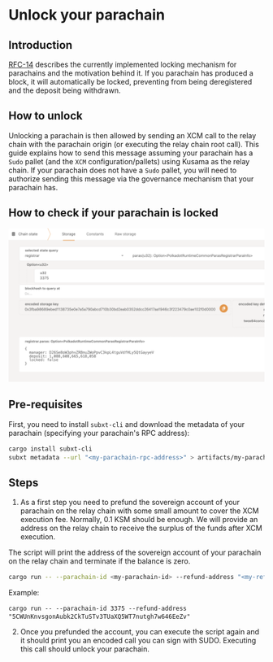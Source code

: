# Unlock your parachain

## Introduction

[RFC-14](https://github.com/polkadot-fellows/RFCs/blob/main/text/0014-improve-locking-mechanism-for-parachains.md) describes
the currently implemented locking mechanism for parachains and the motivation behind it.
If you parachain has produced a block, it will automatically be locked, preventing from being deregistered and the deposit being withdrawn.

## How to unlock

Unlocking a parachain is then allowed by sending an XCM call to the relay chain with the parachain origin (or executing the relay chain root call).
This guide explains how to send this message assuming your parachain has a `Sudo` pallet (and the `XCM` configuration/pallets) using Kusama as the relay chain.
If your parachain does not have a `Sudo` pallet, you will need to authorize sending this message via the governance mechanism that your parachain has.

## How to check if your parachain is locked

![lock-status](./artifacts/lock-status.png)

## Pre-requisites

First, you need to install `subxt-cli` and download the metadata of your parachain (specifying your parachain's RPC address):

```bash
cargo install subxt-cli
subxt metadata --url "<my-parachain-rpc-address>" > artifacts/my-parachain.scale
```

## Steps

1. As a first step you need to prefund the sovereign account of your parachain on the relay chain with some small amount to cover the XCM execution fee.
Normally, 0.1 KSM should be enough. We will provide an address on the relay chain to receive the surplus of the funds after XCM execution.

The script will print the address of the sovereign account of your parachain on the relay chain and terminate if the balance is zero.

```bash
cargo run -- --parachain-id <my-parachain-id> --refund-address "<my-refund-address>"
```

Example:

```
cargo run -- --parachain-id 3375 --refund-address "5CWUnKnvsgonAubk2CkTuSTv3TUaXQ5WT7nutgh7w646EeZv"
```

2. Once you prefunded the account, you can execute the script again and it should print you an encoded call you can sign with SUDO.
Executing this call should unlock your parachain.
